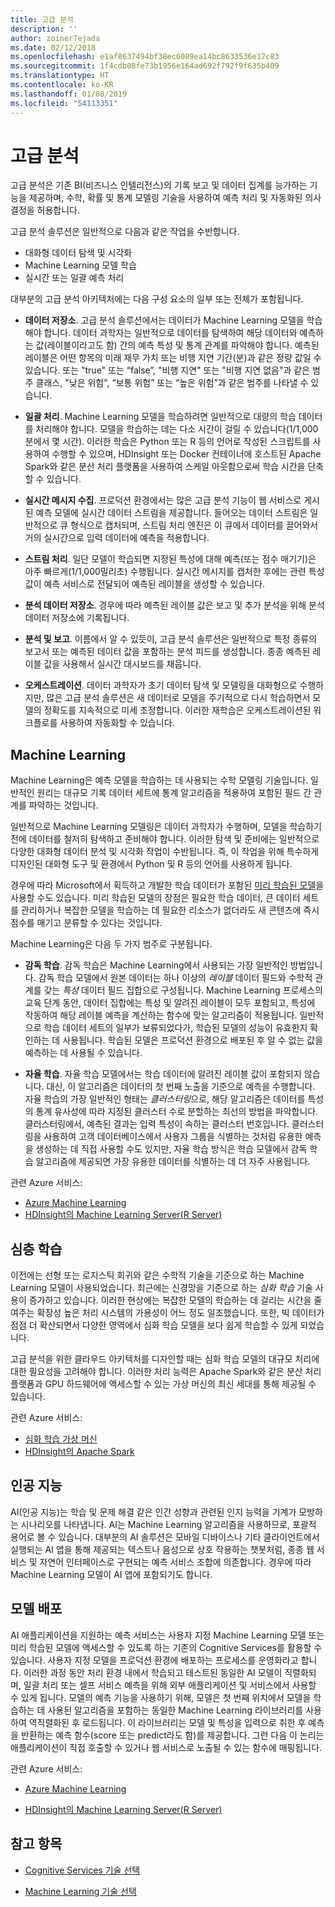 ```yaml
---
title: 고급 분석
description: ''
author: zoinerTejada
ms.date: 02/12/2018
ms.openlocfilehash: e1af8637494bf38ec6089ea14bc8633536e17c83
ms.sourcegitcommit: 1f4cdb08fe73b1956e164ad692f792f9f635b409
ms.translationtype: HT
ms.contentlocale: ko-KR
ms.lasthandoff: 01/08/2019
ms.locfileid: "54113351"
---
```

# <a name="advanced-analytics"></a>고급 분석

고급 분석은 기존 BI(비즈니스 인텔리전스)의 기록 보고 및 데이터 집계를 능가하는 기능을 제공하며, 수학, 확률 및 통계 모델링 기술을 사용하여 예측 처리 및 자동화된 의사 결정을 허용합니다.

고급 분석 솔루션은 일반적으로 다음과 같은 작업을 수반합니다.

- 대화형 데이터 탐색 및 시각화
- Machine Learning 모델 학습
- 실시간 또는 일괄 예측 처리

대부분의 고급 분석 아키텍처에는 다음 구성 요소의 일부 또는 전체가 포함됩니다.

- **데이터 저장소**. 고급 분석 솔루션에서는 데이터가 Machine Learning 모델을 학습해야 합니다. 데이터 과학자는 일반적으로 데이터를 탐색하여 해당 데이터와 예측하는 값(레이블이라고도 함) 간의 예측 특성 및 통계 관계를 파악해야 합니다. 예측된 레이블은 어떤 항목의 미래 재무 가치 또는 비행 지연 기간(분)과 같은 정량 값일 수 있습니다. 또는 "true" 또는 “false”, "비행 지연" 또는 "비행 지연 없음"과 같은 범주 클래스, "낮은 위험", “보통 위험” 또는 “높은 위험”과 같은 범주를 나타낼 수 있습니다.

- **일괄 처리**. Machine Learning 모델을 학습하려면 일반적으로 대량의 학습 데이터를 처리해야 합니다. 모델을 학습하는 데는 다소 시간이 걸릴 수 있습니다(1/1,000분에서 몇 시간). 이러한 학습은 Python 또는 R 등의 언어로 작성된 스크립트를 사용하여 수행할 수 있으며, HDInsight 또는 Docker 컨테이너에 호스트된 Apache Spark와 같은 분산 처리 플랫폼을 사용하여 스케일 아웃함으로써 학습 시간을 단축할 수 있습니다.

- **실시간 메시지 수집**. 프로덕션 환경에서는 많은 고급 분석 기능이 웹 서비스로 게시된 예측 모델에 실시간 데이터 스트림을 제공합니다. 들어오는 데이터 스트림은 일반적으로 큐 형식으로 캡처되며, 스트림 처리 엔진은 이 큐에서 데이터를 끌어와서 거의 실시간으로 입력 데이터에 예측을 적용합니다.

- **스트림 처리**. 일단 모델이 학습되면 지정된 특성에 대해 예측(또는 점수 매기기)은 아주 빠르게(1/1,000밀리초) 수행됩니다. 실시간 메시지를 캡처한 후에는 관련 특성 값이 예측 서비스로 전달되어 예측된 레이블을 생성할 수 있습니다.

- **분석 데이터 저장소**. 경우에 따라 예측된 레이블 값은 보고 및 추가 분석을 위해 분석 데이터 저장소에 기록됩니다.

- **분석 및 보고**. 이름에서 알 수 있듯이, 고급 분석 솔루션은 일반적으로 특정 종류의 보고서 또는 예측된 데이터 값을 포함하는 분석 피드를 생성합니다. 종종 예측된 레이블 값을 사용해서 실시간 대시보드를 채웁니다.

- **오케스트레이션**. 데이터 과학자가 초기 데이터 탐색 및 모델링을 대화형으로 수행하지만, 많은 고급 분석 솔루션은 새 데이터로 모델을 주기적으로 다시 학습하면서 모델의 정확도를 지속적으로 미세 조정합니다. 이러한 재학습은 오케스트레이션된 워크플로를 사용하여 자동화할 수 있습니다.

## <a name="machine-learning"></a>Machine Learning

Machine Learning은 예측 모델을 학습하는 데 사용되는 수학 모델링 기술입니다. 일반적인 원리는 대규모 기록 데이터 세트에 통계 알고리즘을 적용하여 포함된 필드 간 관계를 파악하는 것입니다.

일반적으로 Machine Learning 모델링은 데이터 과학자가 수행하며, 모델을 학습하기 전에 데이터를 철저히 탐색하고 준비해야 합니다. 이러한 탐색 및 준비에는 일반적으로 다양한 대화형 데이터 분석 및 시각화 작업이 수반됩니다. 즉, 이 작업을 위해 특수하게 디자인된 대화형 도구 및 환경에서 Python 및 R 등의 언어를 사용하게 됩니다.

경우에 따라 Microsoft에서 획득하고 개발한 학습 데이터가 포함된 [미리 학습된 모델](/machine-learning-server/install/microsoftml-install-pretrained-models)을 사용할 수도 있습니다. 미리 학습된 모델의 장점은 필요한 학습 데이터, 큰 데이터 세트를 관리하거나 복잡한 모델을 학습하는 데 필요한 리소스가 없더라도 새 콘텐츠에 즉시 점수를 매기고 분류할 수 있다는 것입니다.

Machine Learning은 다음 두 가지 범주로 구분됩니다.

- **감독 학습**. 감독 학습은 Machine Learning에서 사용되는 가장 일반적인 방법입니다. 감독 학습 모델에서 원본 데이터는 하나 이상의 *레이블* 데이터 필드와 수학적 관계를 갖는 *특성* 데이터 필드 집합으로 구성됩니다. Machine Learning 프로세스의 교육 단계 동안, 데이터 집합에는 특성 및 알려진 레이블이 모두 포함되고, 특성에 작동하여 해당 레이블 예측을 계산하는 함수에 맞는 알고리즘이 적용됩니다. 일반적으로 학습 데이터 세트의 일부가 보류되었다가, 학습된 모델의 성능이 유효한지 확인하는 데 사용됩니다. 학습된 모델은 프로덕션 환경으로 배포된 후 알 수 없는 값을 예측하는 데 사용될 수 있습니다.

- **자율 학습**. 자율 학습 모델에서는 학습 데이터에 알려진 레이블 값이 포함되지 않습니다. 대신, 이 알고리즘은 데이터의 첫 번째 노출을 기준으로 예측을 수행합니다. 자율 학습의 가장 일반적인 형태는 *클러스터링*으로, 해당 알고리즘은 데이터를 특성의 통계 유사성에 따라 지정된 클러스터 수로 분할하는 최선의 방법을 파악합니다. 클러스터링에서, 예측된 결과는 입력 특성이 속하는 클러스터 번호입니다. 클러스터링을 사용하여 고객 데이터베이스에서 사용자 그룹을 식별하는 것처럼 유용한 예측을 생성하는 데 직접 사용할 수도 있지만, 자율 학습 방식은 학습 모델에서 감독 학습 알고리즘에 제공되면 가장 유용한 데이터를 식별하는 데 더 자주 사용됩니다.

관련 Azure 서비스:

- [Azure Machine Learning](/azure/machine-learning/)
- [HDInsight의 Machine Learning Server(R Server)](/azure/hdinsight/r-server/r-server-overview)

## <a name="deep-learning"></a>심층 학습

이전에는 선형 또는 로지스틱 회귀와 같은 수학적 기술을 기준으로 하는 Machine Learning 모델이 사용되었습니다. 최근에는 신경망을 기준으로 하는 *심화 학습* 기술 사용이 증가하고 있습니다. 이러한 현상에는 복잡한 모델의 학습하는 데 걸리는 시간을 줄여주는 확장성 높은 처리 시스템의 가용성이 어느 정도 일조했습니다. 또한, 빅 데이터가 점점 더 확산되면서 다양한 영역에서 심화 학습 모델을 보다 쉽게 학습할 수 있게 되었습니다.

고급 분석을 위한 클라우드 아키텍처를 디자인할 때는 심화 학습 모델의 대규모 처리에 대한 필요성을 고려해야 합니다. 이러한 처리 능력은 Apache Spark와 같은 분산 처리 플랫폼과 GPU 하드웨어에 액세스할 수 있는 가상 머신의 최신 세대를 통해 제공될 수 있습니다.

관련 Azure 서비스:

- [심화 학습 가상 머신](/azure/machine-learning/data-science-virtual-machine/deep-learning-dsvm-overview)
- [HDInsight의 Apache Spark](/azure/hdinsight/spark/apache-spark-overview)

## <a name="artificial-intelligence"></a>인공 지능

AI(인공 지능)는 학습 및 문제 해결 같은 인간 성향과 관련된 인지 능력을 기계가 모방하는 시나리오를 나타냅니다. AI는 Machine Learning 알고리즘을 사용하므로, 포괄적 용어로 볼 수 있습니다. 대부분의 AI 솔루션은 모바일 디바이스나 기타 클라이언트에서 실행되는 AI 앱을 통해 제공되는 텍스트나 음성으로 상호 작용하는 챗봇처럼, 종종 웹 서비스 및 자연어 인터페이스로 구현되는 예측 서비스 조합에 의존합니다. 경우에 따라 Machine Learning 모델이 AI 앱에 포함되기도 합니다.

## <a name="model-deployment"></a>모델 배포

AI 애플리케이션을 지원하는 예측 서비스는 사용자 지정 Machine Learning 모델 또는 미리 학습된 모델에 액세스할 수 있도록 하는 기존의 Cognitive Services를 활용할 수 있습니다. 사용자 지정 모델을 프로덕션 환경에 배포하는 프로세스를 운영화라고 합니다. 이러한 과정 동안 처리 환경 내에서 학습되고 테스트된 동일한 AI 모델이 직렬화되며, 일괄 처리 또는 셀프 서비스 예측을 위해 외부 애플리케이션 및 서비스에서 사용할 수 있게 됩니다. 모델의 예측 기능을 사용하기 위해, 모델은 첫 번째 위치에서 모델을 학습하는 데 사용된 알고리즘을 포함하는 동일한 Machine Learning 라이브러리를 사용하여 역직렬화된 후 로드됩니다. 이 라이브러리는 모델 및 특성을 입력으로 취한 후 예측을 반환하는 예측 함수(score 또는 predict라도 함)를 제공합니다. 그런 다음 이 논리는 애플리케이션이 직접 호출할 수 있거나 웹 서비스로 노출될 수 있는 함수에 매핑됩니다.

관련 Azure 서비스:

- [Azure Machine Learning](/azure/machine-learning/)

- [HDInsight의 Machine Learning Server(R Server)](/azure/hdinsight/r-server/r-server-overview)

## <a name="see-also"></a>참고 항목

- [Cognitive Services 기술 선택](../technology-choices/cognitive-services.md)

- [Machine Learning 기술 선택](../technology-choices/data-science-and-machine-learning.md)
